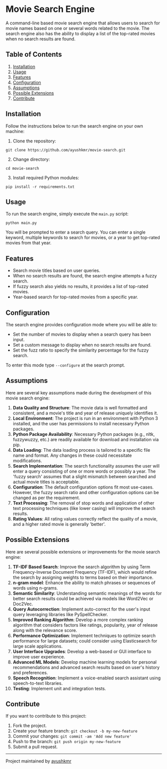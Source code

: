 # Movie Search Engine

A command-line based movie search engine that allows users to search for movie names based on one or several words related to the movie. The search engine also has the ability to display a list of the top-rated movies when no search results are found.

## Table of Contents

1. [Installation](#installation)
2. [Usage](#usage)
3. [Features](#features)
4. [Configuration](#configuration)
5. [Assumptions](#assumptions)
6. [Possible Extensions](#possible-extensions)
7. [Contribute](#contribute)

## Installation

Follow the instructions below to run the search engine on your own machine:

1. Clone the repository:
```
git clone https://github.com/ayushkmr/movie-search.git
```

2. Change directory:
```
cd movie-search
```

3. Install required Python modules:
```
pip install -r requirements.txt
```

## Usage

To run the search engine, simply execute the `main.py` script:
```
python main.py
```

You will be prompted to enter a search query. You can enter a single keyword, multiple keywords to search for movies, or a year to get top-rated movies from that year.

## Features

- Search movie titles based on user queries.
- When no search results are found, the search engine attempts a fuzzy search.
- If fuzzy search also yields no results, it provides a list of top-rated movies.
- Year-based search for top-rated movies from a specific year.

## Configuration

The search engine provides configuration mode where you will be able to:

- Set the number of movies to display when a search query has been input.
- Set a custom message to display when no search results are found.
- Set the fuzz ratio to specify the similarity percentage for the fuzzy search.

To enter this mode type `--configure` at the search prompt.

## Assumptions

Here are several key assumptions made during the development of this movie search engine:

1. **Data Quality and Structure**: The movie data is well formatted and consistent, and a movie's title and year of release uniquely identifies it. 
2. **Local Environment**: The project is run in an environment with Python 3 installed, and the user has permissions to install necessary Python packages.
3. **Python Package Availability**: Necessary Python packages (e.g., nltk, fuzzywuzzy, etc.) are readily available for download and installation via pip.
4. **Data Loading**: The data loading process is tailored to a specific file name and format. Any changes in these could necessitate modifications.
5. **Search Implementation**: The search functionality assumes the user will enter a query consisting of one or more words or possibly a year. The 'fuzzy search' assumes that a slight mismatch between searched and actual movie titles is acceptable.
6. **Configuration**: The default configuration options fit most use-cases. However, the fuzzy search ratio and other configuration options can be changed as per the requirement.
7. **Text Processing**: The removal of stop words and application of other text processing techniques (like lower casing) will improve the search results.
8. **Rating Values**: All rating values correctly reflect the quality of a movie, and a higher rated movie is generally 'better'.

## Possible Extensions

Here are several possible extensions or improvements for the movie search engine:

1. **TF-IDF Based Search**: Improve the search algorithm by using Term Frequency-Inverse Document Frequency (TF-IDF), which would refine the search by assigning weights to terms based on their importance.
2. **n-gram model**: Enhance the ability to match phrases or sequences of words using n-grams.
3. **Semantic Similarity**: Understanding semantic meanings of the words for better search results could be achieved via models like Word2Vec or Doc2Vec.
4. **Query Autocorrection**: Implement auto-correct for the user's input query leveraging libraries like PySpellChecker.
5. **Improved Ranking Algorithm**: Develop a more complex ranking algorithm that considers factors like ratings, popularity, year of release along with the relevance score.
6. **Performance Optimization**: Implement techniques to optimize search performance for large datasets; could consider using Elasticsearch for large scale applications.
7. **User Interface Upgrades**: Develop a web-based or GUI interface to improve user experience.
8. **Advanced ML Models**: Develop machine learning models for personal recommendations and advanced search results based on user's history and preferences.
9. **Speech Recognition**: Implement a voice-enabled search assistant using speech-to-text libraries.
10. **Testing**: Implement unit and integration tests.

## Contribute

If you want to contribute to this project:

1. Fork the project.
2. Create your feature branch: `git checkout -b my-new-feature`
3. Commit your changes: `git commit -am 'Add new feature'`
4. Push to the branch: `git push origin my-new-feature`
5. Submit a pull request.

---
Project maintained by [ayushkmr](#)
